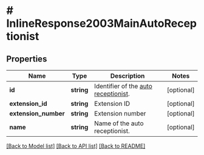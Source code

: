 # # InlineResponse2003MainAutoReceptionist

## Properties

Name | Type | Description | Notes
------------ | ------------- | ------------- | -------------
**id** | **string** | Identifier of the [auto receptionist](https://support.zoom.us/hc/en-us/articles/360021121312-Managing-Auto-Receptionists-and-Interactive-Voice-Response-IVR-). | [optional] 
**extension_id** | **string** | Extension ID | [optional] 
**extension_number** | **string** | Extension number | [optional] 
**name** | **string** | Name of the auto receptionist. | [optional] 

[[Back to Model list]](../../README.md#documentation-for-models) [[Back to API list]](../../README.md#documentation-for-api-endpoints) [[Back to README]](../../README.md)


